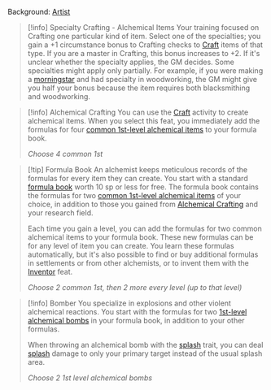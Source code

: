 

Background: [Artist](https://pf2etools.com/backgrounds.html#artist_crb)

> [!info] Specialty Crafting - Alchemical Items
> Your training focused on Crafting one particular kind of item. Select one of the specialties; you gain a +1 circumstance bonus to Crafting checks to [Craft](https://pf2etools.com/actions.html#craft_crb) items of that type. If you are a master in Crafting, this bonus increases to +2. If it's unclear whether the specialty applies, the GM decides. Some specialties might apply only partially. For example, if you were making a [morningstar](https://pf2etools.com/items.html#morningstar_crb) and had specialty in woodworking, the GM might give you half your bonus because the item requires both blacksmithing and woodworking.

> [!info] Alchemical Crafting
> You can use the [Craft](https://pf2etools.com/actions.html#craft_crb) activity to create alchemical items. When you select this feat, you immediately add the formulas for four [common 1st-level alchemical items](https://pf2etools.com/items.html#blankhash,flstsource:,flstlevel:min=0~max=1,flstrarity:common=1,flstitem:alchemical=1,flmtitem:sand,flstweapon:,flmtweapon:sand) to your formula book.
> 
> *Choose 4 common 1st*

> [!tip] Formula Book
> An alchemist keeps meticulous records of the formulas for every item they can create. You start with a standard [formula book](https://pf2etools.com/items.html#formula%20book%20(blank)_crb) worth 10 sp or less for free. The formula book contains the formulas for two [common 1st-level alchemical items](https://pf2etools.com/items.html#blankhash,flstitem:alchemical=1,flstlevel:min=1~max=1,flstrarity:common=1) of your choice, in addition to those you gained from [Alchemical Crafting](https://pf2etools.com/feats.html#alchemical%20crafting_crb) and your research field.
> 
> Each time you gain a level, you can add the formulas for two common alchemical items to your formula book. These new formulas can be for any level of item you can create. You learn these formulas automatically, but it's also possible to find or buy additional formulas in settlements or from other alchemists, or to invent them with the [Inventor](https://pf2etools.com/feats.html#inventor_crb) feat.
> 
> *Choose 2 common 1st, then 2 more every level (up to that level)*

> [!info] Bomber
> You specialize in explosions and other violent alchemical reactions. You start with the formulas for two [1st-level alchemical bombs](https://pf2etools.com/items.html#blankhash,flstcategory:bomb=1,flstlevel:min=1~max=1,flsttype:null=1) in your formula book, in addition to your other formulas.
> 
> When throwing an alchemical bomb with the [splash](https://pf2etools.com/traits.html#splash) trait, you can deal [splash](https://pf2etools.com/traits.html#splash) damage to only your primary target instead of the usual splash area.
> 
> *Choose 2 1st level alchemical bombs*

